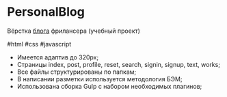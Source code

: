# PersonalBlog

Вёрстка [блога](https://nikitasapego.github.io/PersonalBlog/) фрилансера (учебный проект)

#html #css #javascript

- Имеется адаптив до 320px;
- Страницы index, post, profile, reset, search, signin, signup, text, works;
- Все файлы структурированы по папкам;
- В написании разметки используется методология БЭМ;
- Использована сборка Gulp с набором необходимых плагинов;
